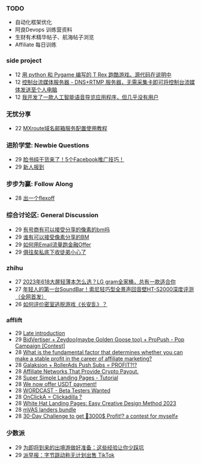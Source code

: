 ### TODO
-  自动化框架优化
-  阿良Devops 训练营资料
-  生财有术精华帖子、航海帖子浏览
-  Affiliate 每日训练

### side project
<!-- sideproject:START -->
-  12 [用 python 和 Pygame 编写的 T Rex 跑酷游戏。源代码在说明中](https://www.youtube.com/watch?v=pZySIXSelCA)
-  12 [控制台流媒体服务器 - DNS+RTMP 服务器，无需采集卡即可将控制台流媒体发送至个人电脑](https://github.com/Aioros/console-streaming-server)
-  12 [我开发了一款人工智能语音导览应用程序，但几乎没有用户](https://www.reddit.com/r/SideProject/comments/18gpp0e/ive_built_an_ai_audio_tour_app_but_have_almost_no/)<!-- sideproject:END -->


### 无忧分享
<!-- ruyo:START -->
-  22 [MXroute域名邮箱服务配置使用教程](https://51.ruyo.net/18648.html)<!-- ruyo:END -->

### 进阶学堂: Newbie Questions
<!-- advertcn1:START -->
-  29 [脸书纯干货来了！5个Facebook推广技巧！](https://www.advertcn.com/thread-114858-1-1.html)
-  29 [新人报到](https://www.advertcn.com/thread-114855-1-1.html)<!-- advertcn1:END -->

### 步步为赢: Follow Along
<!-- advertcn2:START -->
-  28 [出一个flexoff](https://www.advertcn.com/thread-114847-1-1.html)<!-- advertcn2:END -->

### 综合讨论区: General Discussion
<!-- advertcn3:START -->
-  29 [有号商有可以接受分享的像素的bm吗](https://www.advertcn.com/thread-114863-1-1.html)
-  29 [谁有可以接受像素分享的BM](https://www.advertcn.com/thread-114862-1-1.html)
-  29 [如何用Email流量跑金融Offer](https://www.advertcn.com/thread-114860-1-1.html)
-  29 [俱往矣私底下收徒弟小心了](https://www.advertcn.com/thread-114856-1-1.html)<!-- advertcn3:END -->


### zhihu
<!-- zhihu:START -->
-  27 [2023年618大屏轻薄本怎么选？LG gram全家桶，总有一款适合你](http://zhuanlan.zhihu.com/p/632641888?utm_campaign=rss&utm_medium=rss&utm_source=rss&utm_content=title)
-  27 [年轻人的第一台SoundBar！索尼轻巧型全景声回音壁HT-S2000深度评测（全网首发）](http://zhuanlan.zhihu.com/p/630990296?utm_campaign=rss&utm_medium=rss&utm_source=rss&utm_content=title)
-  26 [如何评价密室逃脱游戏《长安乱》？](http://www.zhihu.com/question/563950552/answer/3045961312?utm_campaign=rss&utm_medium=rss&utm_source=rss&utm_content=title)<!-- zhihu:END -->

### afflift
<!-- afflift:START -->
-  29 [Late introduction](https://afflift.com/f/threads/late-introduction.13050/)
-  29 [BidVertiser + Zeydoo&lpar;maybe Golden Goose too&rpar; + ProPush - Pop Campaign [Contest]](https://afflift.com/f/threads/bidvertiser-zeydoo-maybe-golden-goose-too-propush-pop-campaign-contest.12895/)
-  28 [What is the fundamental factor that determines whether you can make a stable profit in the career of affiliate marketing?](https://afflift.com/f/threads/what-is-the-fundamental-factor-that-determines-whether-you-can-make-a-stable-profit-in-the-career-of-affiliate-marketing.13047/)
-  28 [Galaksion + RollerAds Push Subs = PROFIT?!?](https://afflift.com/f/threads/galaksion-rollerads-push-subs-profit.13030/)
-  28 [Affiliate Networks That Provide Crypto Payout.](https://afflift.com/f/threads/affiliate-networks-that-provide-crypto-payout.10614/)
-  28 [Super Simple Landing Pages - Tutorial](https://afflift.com/f/threads/super-simple-landing-pages-tutorial.10696/)
-  28 [We now offer USDT payment!](https://afflift.com/f/threads/we-now-offer-usdt-payment.13038/)
-  28 [WORDCAST - Beta Testers Wanted](https://afflift.com/f/threads/wordcast-beta-testers-wanted.13049/)
-  28 [OnClickA = Clickadilla ?](https://afflift.com/f/threads/onclicka-clickadilla.12408/)
-  28 [White Hat Landing Pages: Easy Creative Design Method 2023](https://afflift.com/f/threads/white-hat-landing-pages-easy-creative-design-method-2023.11420/)
-  28 [mVAS landers bundle](https://afflift.com/f/threads/mvas-landers-bundle.12774/)
-  28 [30-Day Challenge to get 🎯3000$ Profit⁉ a contest for myself✊](https://afflift.com/f/threads/30-day-challenge-to-get-%F0%9F%8E%AF3000-profit%E2%81%89-a-contest-for-myself%E2%9C%8A.9419/)<!-- afflift:END -->

### 少数派
<!-- sspai:START -->
-  29 [为即将到来的出境游做好准备：这些经验让你少踩坑](https://sspai.com/post/88394)
-  29 [派早报：字节跳动称无计划出售 TikTok](https://sspai.com/post/88419)<!-- sspai:END -->
